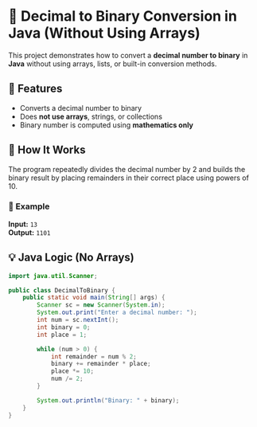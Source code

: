 # 🧮 Decimal to Binary Conversion in Java (Without Using Arrays)

This project demonstrates how to convert a **decimal number to binary** in **Java** without using arrays, lists, or built-in conversion methods.

## 🚀 Features

- Converts a decimal number to binary
- Does **not use arrays**, strings, or collections
- Binary number is computed using **mathematics only**

## 📌 How It Works

The program repeatedly divides the decimal number by 2 and builds the binary result by placing remainders in their correct place using powers of 10.

### 📘 Example

**Input:** `13`  
**Output:** `1101`

## 💡 Java Logic (No Arrays)

```java
import java.util.Scanner;

public class DecimalToBinary {
    public static void main(String[] args) {
        Scanner sc = new Scanner(System.in);
        System.out.print("Enter a decimal number: ");
        int num = sc.nextInt();
        int binary = 0;
        int place = 1;

        while (num > 0) {
            int remainder = num % 2;
            binary += remainder * place;
            place *= 10;
            num /= 2;
        }

        System.out.println("Binary: " + binary);
    }
}
